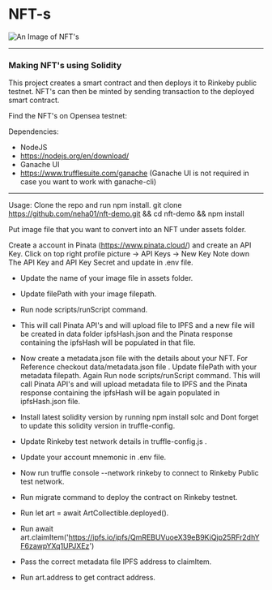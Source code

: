 # NFT-s
![An Image of NFT's](nft_logo.png)

--------------------------
### Making NFT's using Solidity

This project creates a smart contract and then deploys it to Rinkeby public testnet. NFT's can then be minted by sending transaction to the deployed smart contract.

Find the NFT's on Opensea testnet:


Dependencies:
* NodeJS
* https://nodejs.org/en/download/
* Ganache UI
* https://www.trufflesuite.com/ganache
(Ganache UI is not required in case you want to work with ganache-cli)
--------------------------
Usage:
Clone the repo and run npm install.
git clone https://github.com/neha01/nft-demo.git && cd nft-demo && npm install

Put image file that you want to convert into an NFT under assets folder.

Create a account in Pinata (https://www.pinata.cloud/) and create an API Key.
Click on top right profile picture -> API Keys -> New Key
Note down The API Key and API Key Secret and update in .env file.

* Update the name of your image file in assets folder.
* Update filePath with your image filepath.
* Run node scripts/runScript command.
* This will call Pinata API's and will upload file to IPFS and a new file will be created in data folder ipfsHash.json and the Pinata response containing the ipfsHash will be populated in that file.

* Now create a metadata.json file with the details about your NFT. For Reference checkout data/metadata.json file . Update filePath with your metadata filepath. Again Run node scripts/runScript command. This will call Pinata API's and will upload metadata file to IPFS and the Pinata response containing the ipfsHash will be again populated in ipfsHash.json file.

* Install latest solidity version by running npm install solc and Dont forget to update this solidity version in truffle-config.

* Update Rinkeby test network details in truffle-config.js .
* Update your account mnemonic in .env file.
* Now run truffle console --network rinkeby to connect to Rinkeby Public test network.
* Run migrate command to deploy the contract on Rinkeby testnet.
* Run let art = await ArtCollectible.deployed().
* Run await art.claimItem('https://ipfs.io/ipfs/QmREBUVuoeX39eB9KiQjp25RFr2dhYF6zawpYXq1UPJXEz')
* Pass the correct metadata file IPFS address to claimItem.
* Run art.address to get contract address.
